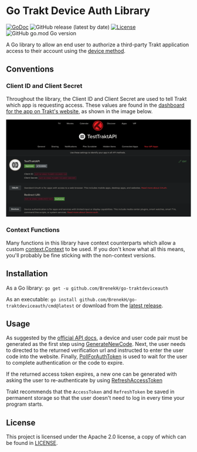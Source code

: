 # Go Trakt Device Auth Library

[![GoDoc](https://pkg.go.dev/badge/github.com/BrenekH/go-traktdeviceauth)](https://pkg.go.dev/github.com/BrenekH/go-traktdeviceauth)
![GitHub release (latest by date)](https://img.shields.io/github/v/release/BrenekH/go-traktdeviceauth?label=version)
[![License](https://img.shields.io/github/license/BrenekH/go-traktdeviceauth)](https://github.com/BrenekH/go-traktdeviceauth/tree/master/LICENSE)
![GitHub go.mod Go version](https://img.shields.io/github/go-mod/go-version/BrenekH/go-traktdeviceauth)

A Go library to allow an end user to authorize a third-party Trakt application access to their account using the [device method](https://trakt.docs.apiary.io/#reference/authentication-devices/generate-new-device-codes).

## Conventions

### Client ID and Client Secret

Throughout the library, the Client ID and Client Secret are used to tell Trakt which app is requesting access.
These values are found in the [dashboard for the app on Trakt's website](https://trakt.tv/oauth/applications), as shown in the image below.

![Client ID and Client Secret on the Trakt Application Dashboard](/images/client-id-secret-dashboard.png)

### Context Functions

Many functions in this library have context counterparts which allow a custom [context.Context](https://pkg.go.dev/context#Context) to be used.
If you don't know what all this means, you'll probably be fine sticking with the non-context versions.

## Installation

As a Go library: `go get -u github.com/BrenekH/go-traktdeviceauth`

As an executable: `go install github.com/BrenekH/go-traktdeviceauth/cmd@latest`
or download from the [latest release](https://github.com/BrenekH/go-traktdeviceauth/releases/latest).

## Usage

As suggested by the [official API docs](https://trakt.docs.apiary.io/#reference/authentication-devices/generate-new-device-codes), a device and user code pair must be generated as the first step using [GenerateNewCode](https://pkg.go.dev/github.com/BrenekH/go-traktdeviceauth#GenerateNewCode).
Next, the user needs to directed to the returned verification url and instructed to enter the user code into the website.
Finally, [PollForAuthToken](https://pkg.go.dev/github.com/BrenekH/go-traktdeviceauth#GenerateNewCode) is used to wait for the user to complete authentication or the code to expire.

If the returned access token expires, a new one can be generated with asking the user to re-authenticate by using [RefreshAccessToken](https://pkg.go.dev/github.com/BrenekH/go-traktdeviceauth#RefreshAccessToken)

Trakt recommends that the `AccessToken` and `RefreshToken` be saved in permanent storage so that the user doesn't need to log in every time your program starts.

## License

This project is licensed under the Apache 2.0 license, a copy of which can be found in [LICENSE](LICENSE).
